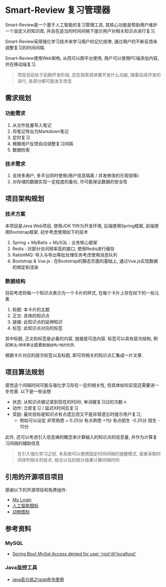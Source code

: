 Smart-Review 复习管理器
========================

Smart-Review是一个基于人工智能的复习管理工具, 其核心功能是帮助用户维护一个自定义的知识库, 并且在适当的时间间隔下提示用户对相关知识点进行复习.

Smart-Review采用强化学习技术来学习用户的记忆规律, 通过用户的不断反馈来调整复习的时间间隔.

Smart-Review使用Web架构, 从而可以跨平台使用, 用户可以使用PC端添加内容, 并在移动端复习.

> 项目目前处于前期开发阶段, 还在探索具体要开发什么功能, 随着后续开发的进行, 各部分都可能发生改变 



需求规划
-----------

### 功能需求

1. 从文件批量导入笔记
2. 将笔记导出为Markdown笔记
3. 定时复习
4. 根据用户反馈自动调整复习间隔
5. 数据检索

### 技术需求

1. 支持多用户, 多平台同时使用(用户信息隔离 / 并发修改的乐观锁等)
2. 对存储的数据实现一定程度的备份, 尽可能保证数据的安全性

项目架构规划
------------

### 技术方案

本项目是Java Web项目, 使用JDK 11作为开发环境, 后端使用Spring框架, 前端使用Bootstrap框架.  初步考虑使用如下的技术

1. Spring + MyBatis + MySQL : 业务核心框架
2. Redis : 对部分访问频率高的接口, 使用Redis进行缓存
3. RabbitMQ: 导入与导出等批处理任务考虑使用消息队列
4. Bootstrap & Vue.js : 在Bootstrap的静态页面的基础上, 通过Vue.js实现数据的绑定和渲染

### 数据结构

目前考虑将每一个知识点表示为一个卡片的样式, 在每个卡片上存在如下的一些元素

1. 标题: 本卡片的主题
2. 正文: 具体的知识点
3. 链接: 此知识点的延伸知识
4. 标签: 此知识点对应的标签

其中标题, 正文和标签是必备的内容, 链接是可选内容. 标签可以具有层次结构, 例如`算法/排序算法`或者`数据结构/栈的性质`. 

根据卡片对应的层次标签以及标题, 即可将相关的知识点汇集成一片文章.


项目算法规划
-------------

感觉这个间隔时间可能与强化学习存在一定的相关性, 但具体如何实现还需要进一步完善. 以下是一些设想

- 状态: 从知识点被记录到现在的时间t, 单词被复习过的次数 n 
- 动作: 立即复习 / 延迟X时间后复习
- 奖励: 最优目标是知识点有点遗忘但又不是非常遗忘时提示用户复习,
    - 例如可以设定 非常熟悉 + 0.25分  有点熟悉 +1分  有点陌生 -0.25分 陌生 - 10分

此外, 还可以考虑引入信息熵的概念来计算输入的知识点的信息量, 并作为计算复习间隔的辅助信息

> 在引入强化学习之前, 本系统可以使用固定时间间隔的提醒模式, 或者采取时间序列相关的技术, 结合以往的统计结果计算间隔时间



引用的开源项目项目
-------------------

感谢以下的开源项目和免费组件: 

- [My Login](https://github.com/nauvalazhar/bootstrap-4-login-page)
- [人工智能图标](https://www.iconfont.cn/collections/detail?spm=a313x.7781069.0.da5a778a4&cid=8217)
- [动物图标](https://www.iconfont.cn/collections/detail?spm=a313x.7781069.0.da5a778a4&cid=25660)

参考资料
--------------------

### MySQL

- [Spring Boot MySql Access denied for user 'root'@'localhost'](https://stackoverflow.com/questions/58260870/spring-boot-mysql-access-denied-for-user-rootlocalhost)


###  Java监控工具

- [java高分局之jstat命令使用](https://blog.csdn.net/maosijunzi/article/details/46049117)